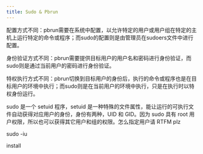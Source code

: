 ```yaml
---
title: Sudo & Pbrun
---
```




配置方式不同：pbrun需要在系统中配置，以允许特定的用户或用户组在特定的主机上运行特定的命令或程序；而sudo的配置则是由管理员在sudoers文件中进行配置。


身份验证方式不同：pbrun需要提供目标用户的用户名和密码进行身份验证，而sudo则是通过当前用户的密码进行身份验证。


特权执行方式不同：pbrun切换到目标用户的身份后，执行的命令或程序也是在目标用户的环境中执行；而sudo则是在当前用户的环境中执行，只是在执行时以特权身份运行。




sudo 是一个 setuid 程序，setuid 是一种特殊的文件属性，能让运行的可执行文件自动获得对应用户的身份，身份有两种，UID 和 GID。因为 sudo 具有 root 用户权限，所以也可以获得其它用户和组的权限。怎么指定用户请 RTFM plz


sudo -iu

install 